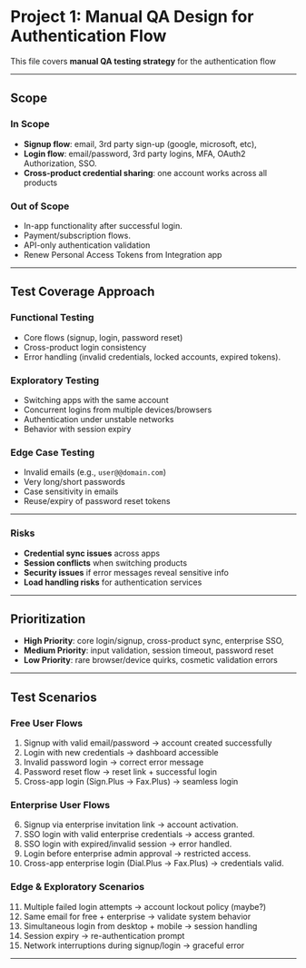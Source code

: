# Project 1: Manual QA Design for Authentication Flow

This file covers **manual QA testing strategy** for the authentication flow

---

## Scope

### In Scope

- **Signup flow**: email, 3rd party sign-up (google, microsoft, etc),
- **Login flow**: email/password, 3rd party logins, MFA, OAuth2 Authorization, SSO.
- **Cross-product credential sharing**: one account works across all products

### Out of Scope

- In-app functionality after successful login.
- Payment/subscription flows.
- API-only authentication validation
- Renew Personal Access Tokens from Integration app

---

## Test Coverage Approach

### Functional Testing

- Core flows (signup, login, password reset)
- Cross-product login consistency
- Error handling (invalid credentials, locked accounts, expired tokens).

### Exploratory Testing

- Switching apps with the same account
- Concurrent logins from multiple devices/browsers
- Authentication under unstable networks
- Behavior with session expiry

### Edge Case Testing

- Invalid emails (e.g., `user@@domain.com`)
- Very long/short passwords
- Case sensitivity in emails
- Reuse/expiry of password reset tokens

---

### Risks

- **Credential sync issues** across apps
- **Session conflicts** when switching products
- **Security issues** if error messages reveal sensitive info
- **Load handling risks** for authentication services

---

## Prioritization

- **High Priority**: core login/signup, cross-product sync, enterprise SSO,
- **Medium Priority**: input validation, session timeout, password reset
- **Low Priority**: rare browser/device quirks, cosmetic validation errors

---

## Test Scenarios

### Free User Flows

1. Signup with valid email/password → account created successfully
2. Login with new credentials → dashboard accessible
3. Invalid password login → correct error message
4. Password reset flow → reset link + successful login
5. Cross-app login (Sign.Plus → Fax.Plus) → seamless login

### Enterprise User Flows

6. Signup via enterprise invitation link → account activation.
7. SSO login with valid enterprise credentials → access granted.
8. SSO login with expired/invalid session → error handled.
9. Login before enterprise admin approval → restricted access.
10. Cross-app enterprise login (Dial.Plus → Fax.Plus) → credentials valid.

### Edge & Exploratory Scenarios

11. Multiple failed login attempts → account lockout policy (maybe?)
12. Same email for free + enterprise → validate system behavior
13. Simultaneous login from desktop + mobile → session handling
14. Session expiry → re-authentication prompt
15. Network interruptions during signup/login → graceful error

---
